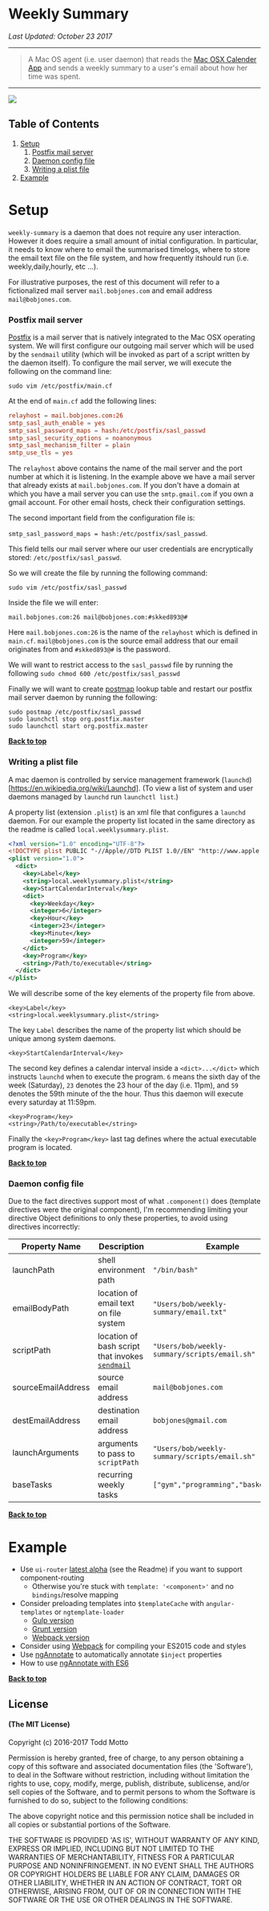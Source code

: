 # Weekly Summary

*Last Updated: October 23 2017*

---

> A Mac OS agent (i.e. user daemon) that reads the [Mac OSX Calender App](https://en.wikipedia.org/wiki/Calendar_(Apple)) and sends a weekly summary to a user's email about how her time was spent.

---

<img src="https://github.com/rezeile/weekly-summary/blob/master/img/email_00.png">

## Table of Contents

1. [Setup](#setup)
    1. [Postfix mail server](#postfix-mail-server)
    1. [Daemon config file](#daemon-config-file)
    1. [Writing a plist file](#writing-a-plist-file)
1. [Example](#example)

# Setup

`weekly-summary` is a daemon that does not require any user interaction. However it does require a small amount of initial configuration. In particular, it needs to know where to email the summarised timelogs, where to store the email text file on the file system, and how frequently itshould run (i.e. weekly,daily,hourly, etc ...). 

For illustrative purposes, the rest of this document will refer to a fictionalized mail server `mail.bobjones.com` and email address `mail@bobjones.com`.

### Postfix mail server

[Postfix](http://www.postfix.org/) is a mail server that is natively integrated to the Mac OSX operating system. We will first configure our outgoing mail server which will be used by the `sendmail` utility (which will be invoked as part of a script written by the daemon itself). To configure the mail server, we will execute the following on the command line:

`sudo vim /etc/postfix/main.cf`

At the end of `main.cf` add the following lines:

```cf
relayhost = mail.bobjones.com:26
smtp_sasl_auth_enable = yes
smtp_sasl_password_maps = hash:/etc/postfix/sasl_passwd
smtp_sasl_security_options = noanonymous
smtp_sasl_mechanism_filter = plain
smtp_use_tls = yes
```

The `relayhost` above contains the name of the mail server and the port number at which it is listening. In the example above we have a mail server that already exists at `mail.bobjones.com`. If you don't have a domain at which you have a mail server you can use the `smtp.gmail.com` if you own a gmail account. For other email hosts, check their configuration settings.

The second important field from the configuration file is:

`smtp_sasl_password_maps = hash:/etc/postfix/sasl_passwd`. 

This field tells our mail server where our user credentials are encryptically stored: `/etc/postfix/sasl_passwd`. 

So we will create the file by running the following command:

`sudo vim /etc/postfix/sasl_passwd`

Inside the file we will enter:

`mail.bobjones.com:26 mail@bobjones.com:#skked893@#`

Here `mail.bobjones.com:26` is the name of the `relayhost` which is defined in `main.cf`. `mail@bobjones.com` is the source email address that our email originates from and `#skked893@#` is the password. 

We will want to restrict access to the `sasl_passwd` file by running the following `sudo chmod 600 /etc/postfix/sasl_passwd`

Finally we will want to create [postmap](http://www.postfix.org/postmap.1.html) lookup table and restart our postfix mail server daemon by running the following:

```
sudo postmap /etc/postfix/sasl_passwd
sudo launchctl stop org.postfix.master
sudo launchctl start org.postfix.master
```

**[Back to top](#table-of-contents)**

### Writing a plist file

A mac daemon is controlled by service management framework (`launchd`)[https://en.wikipedia.org/wiki/Launchd]. (To view a list of system and user daemons managed by `launchd` run `launchctl list`.)

A property list (extension `.plist`) is an xml file that configures a `launchd` daemon. For our example the property list located in the same directory as the readme is called `local.weeklysummary.plist`.  

```xml
<?xml version="1.0" encoding="UTF-8"?>
<!DOCTYPE plist PUBLIC "-//Apple//DTD PLIST 1.0//EN" "http://www.apple.com/DTDs/PropertyList-1.0.dtd">
<plist version="1.0">
  <dict>
    <key>Label</key>
    <string>local.weeklysummary.plist</string>
    <key>StartCalendarInterval</key>
    <dict>
      <key>Weekday</key>
      <integer>6</integer>
      <key>Hour</key>
      <integer>23</integer>
      <key>Minute</key>
      <integer>59</integer>
    </dict>
    <key>Program</key>
    <string>/Path/to/executable</string>
  </dict>
</plist>
```

We will describe some of the key elements of the property file from above. 

```
<key>Label</key>
<string>local.weeklysummary.plist</string>
```

The key `Label` describes the name of the property list which should be unique among system daemons.

```
<key>StartCalendarInterval</key>
```

The second key defines a calendar interval inside a `<dict>...</dict>` which instructs `launchd` when to execute the program. `6` means the sixth day of the week (Saturday), `23` denotes the 23 hour of the day (i.e. 11pm), and `59` denotes the 59th minute of the the hour. Thus this daemon will execute every saturday at 11:59pm.

```
<key>Program</key>
<string>/Path/to/executable</string>
```

Finally the `<key>Program</key>` last tag defines where the actual executable program is located.


**[Back to top](#table-of-contents)**

### Daemon config file

Due to the fact directives support most of what `.component()` does (template directives were the original component), I'm recommending limiting your directive Object definitions to only these properties, to avoid using directives incorrectly:

| Property Name | Description | Example
|---|---|---|
| launchPath | shell environment path | `"/bin/bash"`
| emailBodyPath | location of email text on file system | `"Users/bob/weekly-summary/email.txt"` |
| scriptPath | location of bash script that invokes [`sendmail`](https://en.wikipedia.org/wiki/Sendmail) | `"Users/bob/weekly-summary/scripts/email.sh"` |
| sourceEmailAddress | source email address | `mail@bobjones.com` |
| destEmailAddress | destination email address | `bobjones@gmail.com` |
| launchArguments | arguments to pass to `scriptPath` | `"Users/bob/weekly-summary/scripts/email.sh"` |
| baseTasks | recurring weekly tasks | `["gym","programming","basketball"]` |

**[Back to top](#table-of-contents)**

# Example
* Use `ui-router` [latest alpha](https://github.com/angular-ui/ui-router) (see the Readme) if you want to support component-routing
  * Otherwise you're stuck with `template: '<component>'` and no `bindings`/resolve mapping
* Consider preloading templates into `$templateCache` with `angular-templates` or `ngtemplate-loader`
  * [Gulp version](https://www.npmjs.com/package/gulp-angular-templatecache)
  * [Grunt version](https://www.npmjs.com/package/grunt-angular-templates)
  * [Webpack version](https://github.com/WearyMonkey/ngtemplate-loader)
* Consider using [Webpack](https://webpack.github.io/) for compiling your ES2015 code and styles
* Use [ngAnnotate](https://github.com/olov/ng-annotate) to automatically annotate `$inject` properties
* How to use [ngAnnotate with ES6](https://www.timroes.de/2015/07/29/using-ecmascript-6-es6-with-angularjs-1-x/#ng-annotate)

**[Back to top](#table-of-contents)**

## License

#### (The MIT License)

Copyright (c) 2016-2017 Todd Motto

Permission is hereby granted, free of charge, to any person obtaining
a copy of this software and associated documentation files (the
'Software'), to deal in the Software without restriction, including
without limitation the rights to use, copy, modify, merge, publish,
distribute, sublicense, and/or sell copies of the Software, and to
permit persons to whom the Software is furnished to do so, subject to
the following conditions:

The above copyright notice and this permission notice shall be
included in all copies or substantial portions of the Software.

THE SOFTWARE IS PROVIDED 'AS IS', WITHOUT WARRANTY OF ANY KIND,
EXPRESS OR IMPLIED, INCLUDING BUT NOT LIMITED TO THE WARRANTIES OF
MERCHANTABILITY, FITNESS FOR A PARTICULAR PURPOSE AND NONINFRINGEMENT.
IN NO EVENT SHALL THE AUTHORS OR COPYRIGHT HOLDERS BE LIABLE FOR ANY
CLAIM, DAMAGES OR OTHER LIABILITY, WHETHER IN AN ACTION OF CONTRACT,
TORT OR OTHERWISE, ARISING FROM, OUT OF OR IN CONNECTION WITH THE
SOFTWARE OR THE USE OR OTHER DEALINGS IN THE SOFTWARE.
